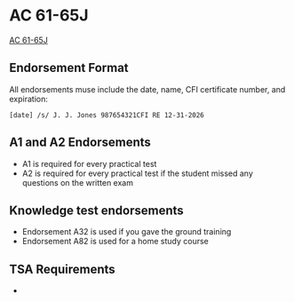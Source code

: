 # AC 61-65J

[AC 61-65J](https://www.faa.gov/regulations_policies/advisory_circulars/index.cfm/go/document.information/documentID/1043278)

## Endorsement Format

All endorsements muse include the date, name, CFI certificate number, and expiration:

```
[date] /s/ J. J. Jones 987654321CFI RE 12-31-2026
```

## A1 and A2 Endorsements

- A1 is required for every practical test
- A2 is required for every practical test if the student missed any questions on the written exam

## Knowledge test endorsements

- Endorsement A32 is used if you gave the ground training
- Endorsement A82 is used for a home study course

## TSA Requirements

- 